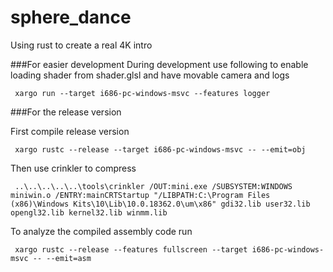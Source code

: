 # sphere_dance
Using rust to create a real 4K intro

###For easier development
During development use following to enable loading shader from shader.glsl and have movable camera and logs
```
 xargo run --target i686-pc-windows-msvc --features logger
```

###For the release version

First compile release version 
```
 xargo rustc --release --target i686-pc-windows-msvc -- --emit=obj
``` 

Then use crinkler to compress
```
 ..\..\..\..\..\tools\crinkler /OUT:mini.exe /SUBSYSTEM:WINDOWS miniwin.o /ENTRY:mainCRTStartup "/LIBPATH:C:\Program Files (x86)\Windows Kits\10\Lib\10.0.18362.0\um\x86" gdi32.lib user32.lib opengl32.lib kernel32.lib winmm.lib
 ```

 To analyze the compiled assembly code run
 ```
  xargo rustc --release --features fullscreen --target i686-pc-windows-msvc -- --emit=asm
```